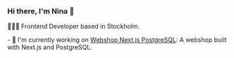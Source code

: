 ### Hi there, I'm Nina 👋


👩🏻‍💻 Frontend Developer based in Stockholm.

\- 🔨 I'm currently working on [Webshop Next.js PostgreSQL](https://github.com/ninaevelina/webshop-next-postgres): A webshop built with Next.js and PostgreSQL.


